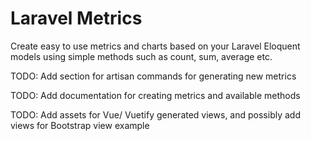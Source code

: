 # Laravel Metrics

Create easy to use metrics and charts based on your Laravel Eloquent models using simple methods such as count, sum, average etc.

TODO: Add section for artisan commands for generating new metrics

TODO: Add documentation for creating metrics and available methods

TODO: Add assets for Vue/ Vuetify generated views, and possibly add views for Bootstrap view example
